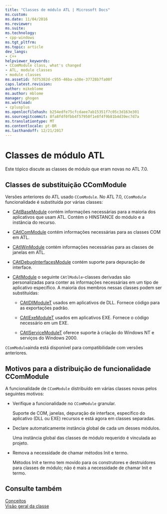 ```yaml
---
title: "Classes de módulo ATL | Microsoft Docs"
ms.custom: 
ms.date: 11/04/2016
ms.reviewer: 
ms.suite: 
ms.technology:
- cpp-windows
ms.tgt_pltfrm: 
ms.topic: article
dev_langs:
- C++
helpviewer_keywords:
- CComModule class, what's changed
- ATL, module classes
- module classes
ms.assetid: fd75382d-c955-46ba-a38e-37728b7fa00f
caps.latest.revision: 
author: mikeblome
ms.author: mblome
manager: ghogen
ms.workload:
- cplusplus
ms.openlocfilehash: b254edfe75cfcdaee7ab15351f7c05c3d163e301
ms.sourcegitcommit: 8fa8fdf0fbb4f57950f1e8f4f9b81b4d39ec7d7a
ms.translationtype: MT
ms.contentlocale: pt-BR
ms.lasthandoff: 12/21/2017
---
```

# <a name="atl-module-classes"></a>Classes de módulo ATL
Este tópico discute as classes de módulo que eram novas no ATL 7.0.  
  
## <a name="ccommodule-replacement-classes"></a>Classes de substituição CComModule  
 Versões anteriores do ATL usado `CComModule`. No ATL 7.0, `CComModule` funcionalidade é substituída por várias classes:  
  
-   [CAtlBaseModule](../atl/reference/catlbasemodule-class.md) contém informações necessárias para a maioria dos aplicativos que usam ATL. Contém o HINSTANCE do módulo e a instância do recurso.  
  
-   [CAtlComModule](../atl/reference/catlcommodule-class.md) contém informações necessárias para as classes COM em ATL.  
  
-   [CAtlWinModule](../atl/reference/catlwinmodule-class.md) contém informações necessárias para as classes de janelas em ATL.  
  
-   [CAtlDebugInterfacesModule](../atl/reference/catldebuginterfacesmodule-class.md) contém suporte para depuração de interface.  
  
-   [CAtlModule](../atl/reference/catlmodule-class.md) o seguinte `CAtlModule`-classes derivadas são personalizadas para conter as informações necessárias em um tipo de aplicativo específico. A maioria dos membros nessas classes podem ser substituídas:  
  
    -   [CAtlDllModuleT](../atl/reference/catldllmodulet-class.md) usados em aplicativos de DLL. Fornece código para as exportações padrão.  
  
    -   [CAtlExeModuleT](../atl/reference/catlexemodulet-class.md) usados em aplicativos EXE. Fornece o código necessário em um EXE.  
  
    -   [CAtlServiceModuleT](../atl/reference/catlservicemodulet-class.md) oferece suporte à criação do Windows NT e serviços do Windows 2000.  
  
 `CComModule`ainda está disponível para compatibilidade com versões anteriores.  
  
## <a name="reasons-for-distributing-ccommodule-functionality"></a>Motivos para a distribuição de funcionalidade CComModule  
 A funcionalidade de `CComModule` distribuído em várias classes novas pelos seguintes motivos:  
  
-   Verifique a funcionalidade no `CComModule` granular.  
  
     Suporte de COM, janelas, depuração de interface, específico do aplicativo (DLL ou EXE) recursos e está agora em classes separadas.  
  
-   Declare automaticamente instância global de cada um desses módulos.  
  
     Uma instância global das classes de módulo requerido é vinculada ao projeto.  
  
-   Remova a necessidade de chamar métodos Init e termo.  
  
     Métodos Init e termo tem movido para os construtores e destruidores para classes de módulo; não é mais a necessidade de chamar Init e termo.  
  
## <a name="see-also"></a>Consulte também  
 [Conceitos](../atl/active-template-library-atl-concepts.md)   
 [Visão geral da classe](../atl/atl-class-overview.md)

